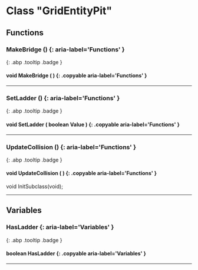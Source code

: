 # Class "GridEntityPit"
## Functions
### MakeBridge () {: aria-label='Functions' }
[ ](#){: .abp .tooltip .badge }
#### void MakeBridge ( ) {: .copyable aria-label='Functions' }

___ 
### SetLadder () {: aria-label='Functions' }
[ ](#){: .abp .tooltip .badge }
#### void SetLadder ( boolean Value ) {: .copyable aria-label='Functions' }

___ 
### UpdateCollision () {: aria-label='Functions' }
[ ](#){: .abp .tooltip .badge }
#### void UpdateCollision ( ) {: .copyable aria-label='Functions' }
void InitSubclass(void); 
___ 
## Variables
### HasLadder {: aria-label='Variables' }
[ ](#){: .abp .tooltip .badge }
#### boolean HasLadder  {: .copyable aria-label='Variables' }

___ 
